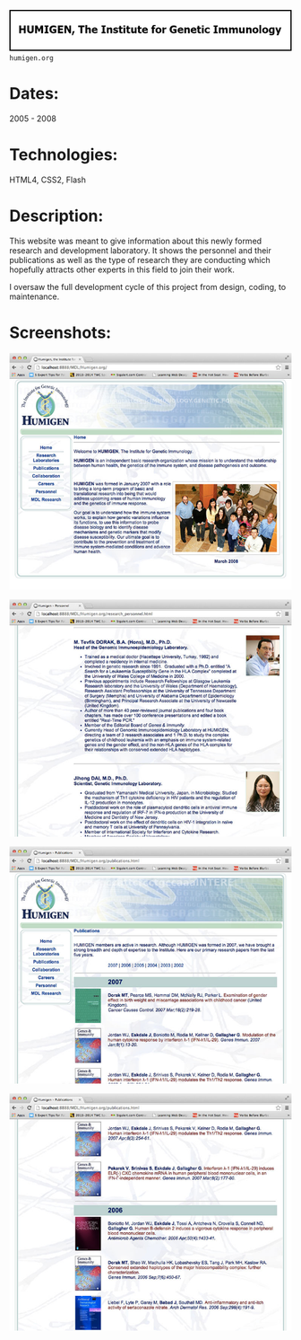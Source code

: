 ![Title](github/github_title_h.gif)  
`humigen.org`  

# Dates:  
2005 - 2008  
# Technologies:  
HTML4, CSS2, Flash
# Description:  
This website was meant to give information about this newly formed research and development laboratory.  It shows the personnel and their publications as well as the type of research they are conducting which hopefully attracts other experts in this field to join their work.  

I oversaw the full development cycle of this project from design, coding, to maintenance.  
# Screenshots:
![Screenshot](github/github_screenshot_h1.jpg)  

![Screenshot](github/github_screenshot_h2.jpg)  

![Screenshot](github/github_screenshot_h3.jpg)  

![Screenshot](github/github_screenshot_h4.jpg)  
